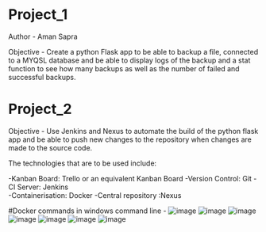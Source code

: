 # Project_1

Author - Aman Sapra

Objective - 
Create a python Flask app to be able to backup a file, connected to a MYQSL database and be able to display logs of the backup and a stat function to see how many backups as well as the number of failed and successful backups. 

# Project_2

Objective - 
Use Jenkins and Nexus to automate the build of the python flask app and be able to push new changes to the repository when changes are made to the source code.

The technologies that are to be used include:

-Kanban Board: Trello or an equivalent Kanban Board 
-Version Control: Git 
-CI Server: Jenkins  
-Containerisation: Docker 
-Central repository :Nexus 

#Docker commands in windows command line - 
![image](https://github.com/A-Sapra/project_1/assets/139867167/42fe7f40-ecfe-4de5-bf1e-c45cd40c4deb)
![image](https://github.com/A-Sapra/project_1/assets/139867167/5fdccf7a-8f37-40d3-902b-662c73b52ac1)
![image](https://github.com/A-Sapra/project_1/assets/139867167/2fde72c0-5016-47dd-a412-d16334e0f784)
![image](https://github.com/A-Sapra/project_1/assets/139867167/d3f8d215-790c-47c6-91b7-e8e43a200d4d)
![image](https://github.com/A-Sapra/project_1/assets/139867167/47c68798-3587-4cc9-a0ad-924f8fa854dc)
![image](https://github.com/A-Sapra/project_1/assets/139867167/788d2362-f1ff-4dab-9ad3-7e8732564571)
![image](https://github.com/A-Sapra/project_1/assets/139867167/10e16310-581e-4f93-83e2-0a448864e43e)








